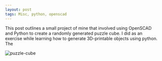 ```yaml
---
layout: post
tags: Misc, python, openscad
---
```


This post outlines a small project of mine that involved using OpenSCAD and Python to create a randomly generated puzzle cube. I did as an exercise while learning how to generate 3D-printable objects using python. The

![puzzle-cube](https://i.imgur.com/PfvlCmF.png)
